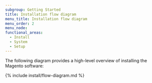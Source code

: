 ```yaml
---
subgroup: Getting Started
title: Installation flow diagram
menu_title: Installation flow diagram
menu_order: 2
menu_node:
functional_areas:
  - Install
  - System
  - Setup
---
```


The following diagram provides a high-level overview of installing the Magento software:

{% include install/flow-diagram.md %}